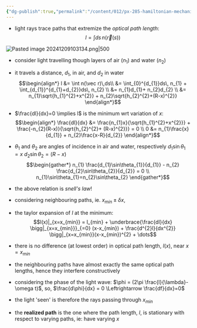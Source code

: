 ```yaml
---
{"dg-publish":true,"permalink":"/content/012/px-285-hamiltonian-mechanics-and-fluid-dynamics/b-variational-principles/px-285-b2-fermat-s-law-in-optics/","created":"2024-11-25T10:50:32.000+00:00","updated":"2024-12-09T10:31:59.518+00:00"}
---
```


- light rays trace paths that extremize the *optical path length*: 
$$l = \int ds\, n(\vec r(s))$$

![Pasted image 20241209103134.png|500](/img/user/pics/Pasted%20image%2020241209103134.png)

-  consider light travelling though layers of air $(n_1)$ and water $(n_2)$
- it travels a distance, $d_{1}$, in air, and $d_{2}$ in water
$$\begin{align*}
	l &= \int n(\vec r)\,ds\\
	&= \int_{0}^{d_{1}}ds\, n_{1} + \int_{d_{1}}^{d_{1}+d_{2}}ds\, n_{2} \\
	&= n_{1}d_{1}+ n_{2}d_{2} \\
	&= n_{1}\sqrt{h_{1}^{2}+x^{2}} + n_{2}\sqrt{h_{2}^{2}+(R-x)^{2}}
\end{align*}$$
- $\frac{dl}{dx}=0 \implies l$ is the minimum wrt variation of $x:$ 
$$\begin{align*}
	\frac{dl}{dx} &= \frac{n_{1}x}{\sqrt{h_{1}^{2}+x^{2}}} + \frac{-n_{2}(R-x)}{\sqrt{h_{2}^{2}+ (R-x)^{2}}} = 0 \\
	 0 &= n_{1}\frac{x}{d_{1}} + n_{2}\frac{x-R}{d_{2}}
\end{align*}$$
- $\theta_1$ and $\theta_2$ are angles of incidence in air and water, respectively
	$d_{1}\sin\theta_{1}=x$
	$d_{2}\sin\theta_{2}=(R-x)$ 
$$\begin{gather*}
	n_{1} \frac{d_{1}\sin\theta_{1}}{d_{1}} - n_{2} \frac{d_{2}\sin\theta_{2}}{d_{2}} = 0 \\
	n_{1}\sin\theta_{1}=n_{2}\sin\theta_{2}
	\end{gather*}$$
- the above relation is *snell's law*!

- considering neighbouring paths, ie. $x_{min}\pm \delta x$, 
- the taylor expansion of $l$ at the minimum:
$$l(x)|_{x=x_{min}} = l_{min} + \underbrace{\frac{dl}{dx} \bigg|_{x=x_{min}}}_{=0} (x-x_{min}) + \frac{d^{2}l}{dx^{2}} \bigg|_{x=x_{min}}(x-x_{min})^{2} + \dots$$
- there is no difference (at lowest order) in optical path length, $l(x)$, near $x=x_{min}$
- the neighbouring paths have almost exactly the same optical path lengths, hence they interfere constructively

- considering the phase of the light wave: $\phi = (2\pi \frac{l}{\lambda}-\omega t)$, so, $\frac{d\phi}{dx} = 0 \Leftrightarrow \frac{df}{dx}=0$

 - the light 'seen' is therefore the rays passing through $x_{min}$ 
- the **realized path** is the one where the path length, $l$, is stationary with respect to varying paths, ie: have varying $x$
